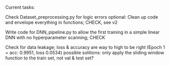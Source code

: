 Current tasks:

Check Dataset_preprocessing.py for logic errors
  optional: Clean up code and envelope everything in functions; CHECK, see v2

Write code for DNN_pipeline.py to allow the first training in a simple linear DNN with no hyperparameter scanning; CHECK

Check for data leakage; loss & accuracy are way to high to be right (Epoch 1 = acc: 0.9951, loss 0.0534)
	possible solitions: only apply the sliding window function to the train set, not val & test set?

	

 
